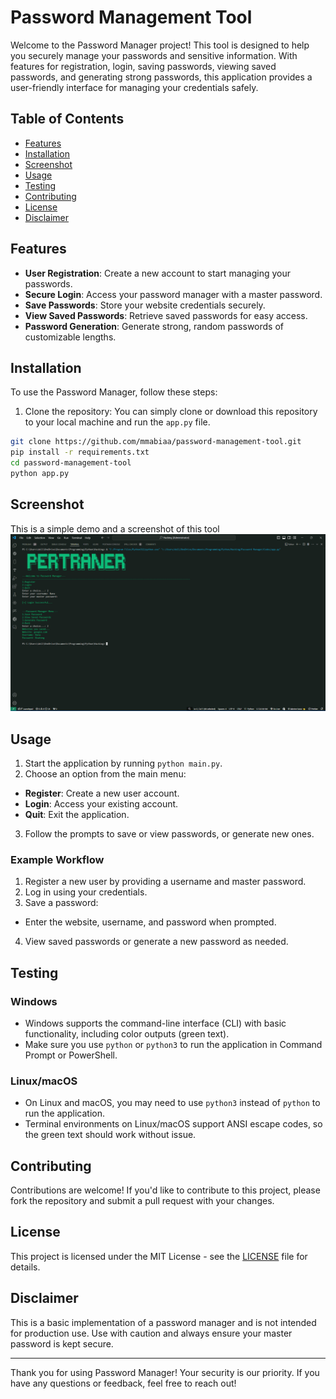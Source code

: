 # Password Management Tool

Welcome to the Password Manager project! This tool is designed to help you securely manage your passwords and sensitive information. With features for registration, login, saving passwords, viewing saved passwords, and generating strong passwords, this application provides a user-friendly interface for managing your credentials safely.

## Table of Contents

- [Features](#features)
- [Installation](#installation)
- [Screenshot](#screenshot)
- [Usage](#usage)
- [Testing](#testing)
- [Contributing](#contributing)
- [License](#license)
- [Disclaimer](#disclaimer)

## Features

- **User Registration**: Create a new account to start managing your passwords.
- **Secure Login**: Access your password manager with a master password.
- **Save Passwords**: Store your website credentials securely.
- **View Saved Passwords**: Retrieve saved passwords for easy access.
- **Password Generation**: Generate strong, random passwords of customizable lengths.

## Installation

To use the Password Manager, follow these steps:

1. Clone the repository:
You can simply clone or download this repository to your local machine and run the `app.py` file.

```bash
git clone https://github.com/mmabiaa/password-management-tool.git
pip install -r requirements.txt
cd password-management-tool
python app.py
```
## Screenshot
This is a simple demo and a screenshot of this tool
![View](https://github.com/Mmabiaa/Password-Management-Tool/blob/main/Screenshot/Screenshot%20(21).png)


## Usage

1. Start the application by running `python main.py`.
2. Choose an option from the main menu:
- **Register**: Create a new user account.
- **Login**: Access your existing account.
- **Quit**: Exit the application.
3. Follow the prompts to save or view passwords, or generate new ones.

### Example Workflow

1. Register a new user by providing a username and master password.
2. Log in using your credentials.
3. Save a password:
- Enter the website, username, and password when prompted.
4. View saved passwords or generate a new password as needed.

## Testing

### Windows
- Windows supports the command-line interface (CLI) with basic functionality, including color outputs (green text).
- Make sure you use `python` or `python3` to run the application in Command Prompt or PowerShell.

### Linux/macOS
- On Linux and macOS, you may need to use `python3` instead of `python` to run the application.
- Terminal environments on Linux/macOS support ANSI escape codes, so the green text should work without issue.


## Contributing

Contributions are welcome! If you'd like to contribute to this project, please fork the repository and submit a pull request with your changes.

## License

This project is licensed under the MIT License - see the [LICENSE](LICENSE) file for details.

## Disclaimer

This is a basic implementation of a password manager and is not intended for production use. Use with caution and always ensure your master password is kept secure.

---

Thank you for using Password Manager! Your security is our priority. If you have any questions or feedback, feel free to reach out!

